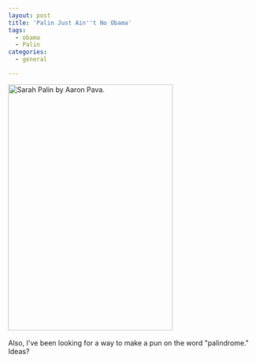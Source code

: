 ```yaml
---
layout: post
title: 'Palin Just Ain''t No Obama'
tags:
  - obama
  - Palin
categories:
  - general

---
```


<img src="http://farm4.static.flickr.com/3158/2811220897_704d24372d.jpg?v=0" alt="Sarah Palin by Aaron Pava." title="" class="reflect" height="500" width="334" /><br /><br />Also, I've been looking for a way to make a pun on the word "palindrome."  Ideas? <br />
